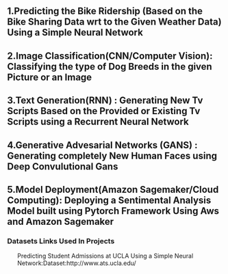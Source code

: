<h2>1.Predicting the Bike Ridership (Based on the Bike Sharing Data wrt to the Given Weather Data) Using a Simple Neural Network</h2>

<h2>2.Image Classification(CNN/Computer Vision): Classifying the type of Dog Breeds in the given Picture or an Image </h2>

<h2>3.Text Generation(RNN) : Generating New Tv Scripts Based on the Provided or Existing Tv Scripts using a Recurrent Neural Network</h2>

<h2>4.Generative Advesarial Networks (GANS) : Generating completely New  Human Faces using Deep Convulutional Gans</h2>

<h2>5.Model Deployment(Amazon Sagemaker/Cloud Computing): Deploying a Sentimental Analysis Model built using Pytorch Framework Using Aws and Amazon Sagemaker</h2>


<h3> Datasets Links Used In Projects</h3>

<ol>Predicting Student Admissions at UCLA Using a Simple Neural Network:Dataset:<link>http://www.ats.ucla.edu/</link></ol>
